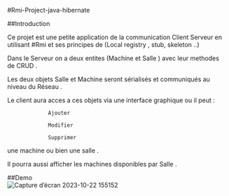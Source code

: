 #Rmi-Project-java-hibernate

##Introduction  

Ce projet est une petite application de la communication Client Serveur en utilisant #Rmi et ses principes de (Local registry , stub, skeleton ..)  

Dans le Serveur on a deux entites (Machine et Salle ) avec leur methodes de CRUD .  

Les deux objets Salle et Machine seront sérialisés et communiqués au niveau du Réseau .  

Le client aura acces a ces objets via une interface graphique ou il peut :  

                 Ajouter    
                 
                 Modifier  
                 
                 Supprimer  
                 
une machine ou bien une salle .  

Il pourra aussi afficher les machines disponibles par Salle .

##Demo  
![Capture d’écran 2023-10-22 155152](https://github.com/mayss14/Rmi-Project-java-hibernate/assets/96689689/c7d5128c-6627-468c-a960-88dd3bef406e)
